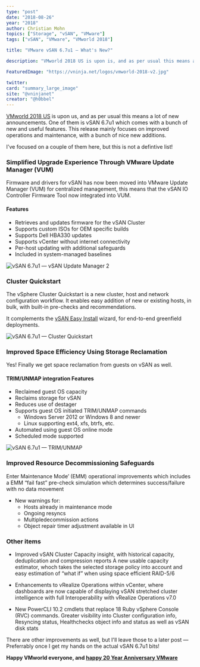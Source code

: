 ```yaml
---
type: "post"
date: "2018-08-26"
year: "2018"
author: Christian Mohn
topics: ["Storage", "vSAN", "VMware"]
tags: ["vSAN", "VMware", "VMworld 2018"]

title: "VMware vSAN 6.7u1 — What's New?"

description: "VMworld 2018 US is upon is, and as per usual this means a lot of new announcements. One of them is vSAN 6.7u1 which comes with a bunch of new and useful features. This release mainly focuses on improved operations and maintenance, with a bunch of nice new additions."

FeaturedImage: "https://vninja.net/logos/vmworld-2018-v2.jpg"

twitter:
card: "summary_large_image"
site: "@vninjanet"
creator: "@h0bbel"
---
```


[VMworld 2018 US](https://www.vmworld.com/en/us/about.html) is upon us, and as per usual this means a lot of new announcements. 
One of them is vSAN 6.7u1 which comes with a bunch of new and useful features. This release mainly focuses on improved operations and maintenance, with a bunch of nice new additions. 

I've focused on a couple of them here, but this is not a defintive list!

### Simplified Upgrade Experience Through VMware Update Manager (VUM)

Firmware and drivers for vSAN has now been moved into VMware Update Manager (VUM) for centralized management, this means that the vSAN IO Controller Firmware Tool now integrated into VUM. 
#### Features

* ​Retrieves and updates firmware for the vSAN Cluster
* Supports custom ISOs for OEM specific builds
* Supports Dell HBA330 updates
* Supports vCenter without internet connectivity
* Per-host updating with additional safeguards
* Included in system-managed baselines


![vSAN 6.7u1 — vSAN Update Manager 2](/img/vsan67u1/vsan67u1-updatemanager2.png)


### Cluster Quickstart
The vSphere Cluster Quickstart is a new cluster, host and network configuration workflow. It enables easy addition of new or existing hosts, in bulk, with built-in pre-checks and recommendations. 

It complements the [vSAN Easy Install](https://storagehub.vmware.com/t/vmware-vsan/easy-install/) wizard, for end-to-end greenfield deployments.

![vSAN 6.7u1 — Cluster Quickstart](/img/vsan67u1/vsan67u1-quickstart.png)


### Improved Space Efficiency Using Storage Reclamation

Yes! Finally we get space reclamation from guests on vSAN as well. 

#### TRIM/UNMAP integration Features

* Reclaimed guest OS capacity
* Reclaims storage for vSAN
* Reduces use of destager
* Supports guest OS initiated TRIM/UNMAP commands
    * Windows Server 2012 or Windows 8 and newer
    *   Linux supporting ext4, xfs, btrfs, etc.
* Automated using guest OS online mode
* Scheduled mode supported

![vSAN 6.7u1 — TRIM/UNMAP](/img/vsan67u1/vsan67u1-trimunmap.png)

### Improved Resource Decommissioning Safeguards

Enter Maintenance Mode’ (EMM) operational improvements which includes a ​EMM “fail fast” pre-check simulation which determines success/failure with no data movement

* ​New warnings for: 
    * Hosts already in maintenance mode
    * Ongoing resyncs
    * Multipledecommission actions
    * Object repair timer adjustment available in UI


### Other items

* Improved vSAN Cluster Capacity insight, with historical capacity, deduplication and compression reports 
A new usable capacity estimator, whoch takes the selected storage policy into account and easy estimation of “what if” when using space efficient RAID-5/6

* Enhancements to vRealize Operations within vCenter, where dashboards are now capable of displaying vSAN stretched cluster intelligence with full Interoperability with vRealize Operations v7.0

* New PowerCLI 10.2 cmdlets that replace 18 Ruby vSphere Console (RVC) commands. Greater visibility into Cluster configuration info, Resyncing status, Healthchecks object info and status as well as  vSAN disk stats

There are other improvements as well, but I'll leave those to a later post — Preferrably once I get my hands on the actual vSAN 6.7u1 bits!

 **Happy VMworld everyone, and [happy 20 Year Anniversary VMware](https://www.vmware.com/timeline.html)**